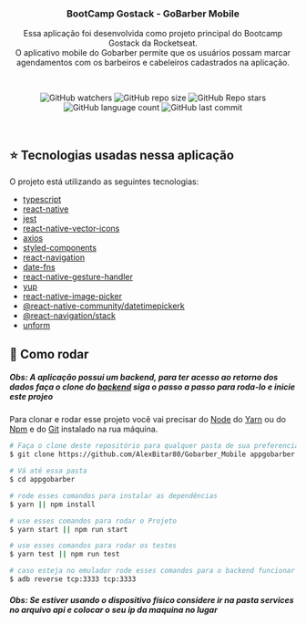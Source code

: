 <h3 align="center">
	BootCamp Gostack - GoBarber Mobile
</h3>

</div>
<p align="center">
  Essa aplicação foi desenvolvida como projeto principal do Bootcamp Gostack da Rocketseat. <br/>
  O aplicativo mobile do Gobarber permite que os usuários possam marcar agendamentos com os barbeiros e cabeleiros cadastrados na aplicação.
</p>

<br/>

<p align="center">
  <img alt="GitHub watchers" src="https://img.shields.io/github/watchers/AlexBitar80/Gobarber_Mobile?style=social">

  <img alt="GitHub repo size" src="https://img.shields.io/github/repo-size/AlexBitar80/Gobarber_Mobile">

  <img alt="GitHub Repo stars" src="https://img.shields.io/github/stars/AlexBitar80/Gobarber_Mobile?style=social">

  <img alt="GitHub language count" src="https://img.shields.io/github/languages/count/AlexBitar80/Gobarber_Mobile">

  <img alt="GitHub last commit" src="https://img.shields.io/github/last-commit/AlexBitar80/Gobarber_Mobile">
</p>

<br/>

## :star: Tecnologias usadas nessa aplicação

O projeto está utilizando as seguintes tecnologias:

-  [typescript](https://www.typescriptlang.org/)
-  [react-native](https://reactnative.dev/)
-  [jest](https://jestjs.io/)
-  [react-native-vector-icons](https://www.npmjs.com/package/react-native-vector-icons)
-  [axios](https://github.com/axios/axios)
-  [styled-components](https://styled-components.com/)
-  [react-navigation](https://reactnavigation.org/)
-  [date-fns](https://date-fns.org/)
-  [react-native-gesture-handler](https://docs.swmansion.com/react-native-gesture-handler/docs/)
-  [yup](https://github.com/jquense/yup)
-  [react-native-image-picker](https://github.com/react-native-image-picker/react-native-image-picker)
-  [@react-native-community/datetimepickerk](https://github.com/react-native-datetimepicker/datetimepicker)
-  [@react-navigation/stack](https://reactnavigation.org/docs/hello-react-navigation)
-  [unform](https://github.com/unform/unform)


## :rocket: Como rodar

<h5>
  <strong>Obs: A aplicação possui um  backend, para ter acesso ao       retorno dos dados faça o clone do <a href="https://github.com/AlexBitar80/Gobarber_backend">backend</a> siga o passo a passo para roda-lo e inicie este projeo</strong>
</h5>

Para clonar e rodar esse projeto você vai precisar do [Node](https://nodejs.org/en/) do [Yarn](https://yarnpkg.com/) ou do [Npm](https://www.npmjs.com/get-npm) e do [Git](https://git-scm.com/) instalado na rua máquina.

```bash
# Faça o clone deste repositório para qualquer pasta de sua preferencia
$ git clone https://github.com/AlexBitar80/Gobarber_Mobile appgobarber

# Vá até essa pasta
$ cd appgobarber

# rode esses comandos para instalar as dependências
$ yarn || npm install

# use esses comandos para rodar o Projeto
$ yarn start || npm run start

# use esses comandos para rodar os testes
$ yarn test || npm run test

# caso esteja no emulador rode esses comandos para o backend funcionar
$ adb reverse tcp:3333 tcp:3333
```
<h5>
  <strong>Obs: Se estiver usando o dispositivo físico considere ir na pasta services no arquivo api e colocar o seu ip da maquina no lugar</strong>
</h5>
